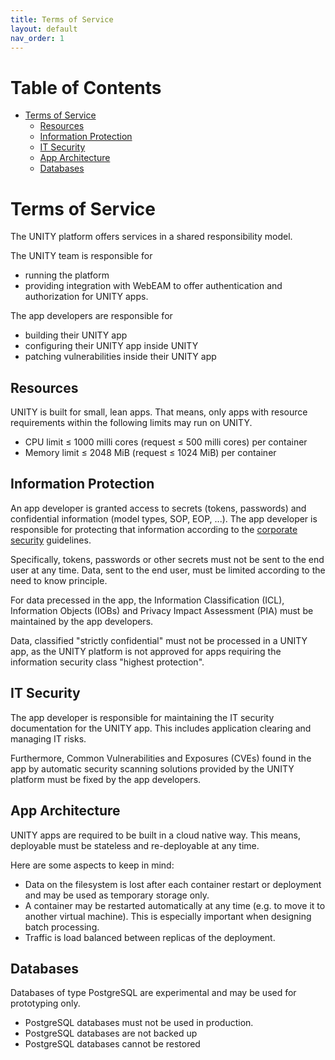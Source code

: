 ```yaml
---
title: Terms of Service
layout: default
nav_order: 1
---
```


# Table of Contents

<!-- START doctoc generated TOC please keep comment here to allow auto update -->
<!-- DON'T EDIT THIS SECTION, INSTEAD RE-RUN doctoc TO UPDATE -->

- [Terms of Service](#terms-of-service)
  - [Resources](#resources)
  - [Information Protection](#information-protection)
  - [IT Security](#it-security)
  - [App Architecture](#app-architecture)
  - [Databases](#databases)

<!-- END doctoc generated TOC please keep comment here to allow auto update -->

<!-- START md-to-confluence page-id=3120980865 -->

# Terms of Service

The UNITY platform offers services in a shared responsibility model.

The UNITY team is responsible for

* running the platform
* providing integration with WebEAM to offer authentication and authorization for UNITY apps.

The app developers are responsible for

* building their UNITY app
* configuring their UNITY app inside UNITY
* patching vulnerabilities inside their UNITY app

## Resources

UNITY is built for small, lean apps. That means, only apps with resource requirements within the following limits may
run on UNITY.

* CPU limit ≤ 1000 milli cores (request ≤ 500 milli cores) per container
* Memory limit ≤ 2048 MiB (request ≤ 1024 MiB) per container

## Information Protection

An app developer is granted access to secrets (tokens, passwords) and confidential information (model types, SOP,
EOP, ...).
The app developer is responsible for protecting that information according to the
[corporate security](https://contenthub-de.bmwgroup.net/web/corporatesecurity/informationsschutz-informationssicherheit)
guidelines.

Specifically, tokens, passwords or other secrets must not be sent to the end user at any time.
Data, sent to the end user, must be limited according to the need to know principle.

For data precessed in the app, the Information Classification (ICL), Information Objects (IOBs) and Privacy Impact
Assessment (PIA)  must be maintained by the app developers.

Data, classified "strictly confidential" must not be processed in a UNITY app, as the UNITY platform is not approved
for apps requiring the information security class "highest protection".

## IT Security

The app developer is responsible for maintaining the IT security documentation for the UNITY app.
This includes application clearing and managing IT risks.

Furthermore, Common Vulnerabilities and Exposures (CVEs) found in the app by automatic security scanning solutions
provided by the UNITY platform must be fixed by the app developers.

## App Architecture

UNITY apps are required to be built in a cloud native way. This means, deployable must be stateless and re-deployable at
any time.

Here are some aspects to keep in mind:

* Data on the filesystem is lost after each container restart or deployment and may be used as temporary storage only.
* A container may be restarted automatically at any time (e.g. to move it to another virtual machine).
  This is especially important when designing batch processing.
* Traffic is load balanced between replicas of the deployment.

## Databases

Databases of type PostgreSQL are experimental and may be used for prototyping only.

* PostgreSQL databases must not be used in production.
* PostgreSQL databases are not backed up
* PostgreSQL databases cannot be restored

